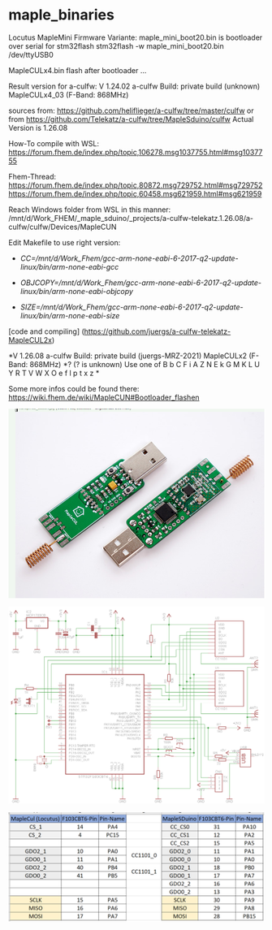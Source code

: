 # maple_binaries
Locutus MapleMini Firmware Variante:
maple_mini_boot20.bin is bootloader over serial for stm32flash 
stm32flash -w maple_mini_boot20.bin /dev/ttyUSB0

MapleCULx4.bin flash after bootloader ...

Result version for a-culfw:
V 1.24.02 a-culfw Build: private build (unknown) MapleCULx4_03 (F-Band: 868MHz)

sources from: https://github.com/heliflieger/a-culfw/tree/master/culfw or from
https://github.com/Telekatz/a-culfw/tree/MapleSduino/culfw
Actual Version is 1.26.08

How-To compile with WSL:
https://forum.fhem.de/index.php/topic,106278.msg1037755.html#msg1037755

Fhem-Thread:
https://forum.fhem.de/index.php/topic,80872.msg729752.html#msg729752
https://forum.fhem.de/index.php/topic,60458.msg621959.html#msg621959

Reach Windows folder from WSL in this manner:
/mnt/d/Work_FHEM/_maple_sduino/_projects/a-culfw-telekatz.1.26.08/a-culfw/culfw/Devices/MapleCUN

Edit Makefile to use right version:


- *CC=/mnt/d/Work_Fhem/gcc-arm-none-eabi-6-2017-q2-update-linux/bin/arm-none-eabi-gcc*

- *OBJCOPY=/mnt/d/Work_Fhem/gcc-arm-none-eabi-6-2017-q2-update-linux/bin/arm-none-eabi-objcopy*

- *SIZE=/mnt/d/Work_Fhem/gcc-arm-none-eabi-6-2017-q2-update-linux/bin/arm-none-eabi-size*

[code and compiling] (https://github.com/juergs/a-culfw-telekatz-MapleCUL2x)

*V 1.26.08 a-culfw Build: private build (juergs-MRZ-2021) MapleCULx2 (F-Band: 868MHz)
*? (? is unknown) Use one of B b C F i A Z N E k G M K L U Y R T V W X O e f l p t x z *

Some more infos could be found there:
https://wiki.fhem.de/wiki/MapleCUN#Bootloader_flashen

![Image of MapleCUL2x](https://github.com/juergs/maple_binaries/blob/main/Eigenbau_MapleCUL%20_MapleCUN.png)

![Image of MapleCUL2x-Schmatic](https://github.com/juergs/maple_binaries/blob/main/Locutus_mapleculx2_schematic.png)

![Image of MapleCUL2x-Pinout_differences](https://github.com/juergs/maple_binaries/blob/main/MapleCul_vs_MapleSDuino_Pinzuordnung.png)

